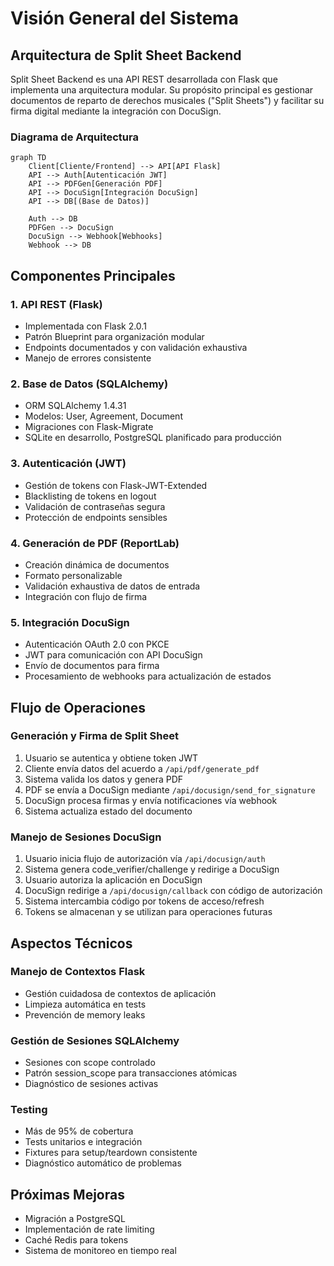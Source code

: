 # Visión General del Sistema

## Arquitectura de Split Sheet Backend

Split Sheet Backend es una API REST desarrollada con Flask que implementa una arquitectura modular. Su propósito principal es gestionar documentos de reparto de derechos musicales ("Split Sheets") y facilitar su firma digital mediante la integración con DocuSign.

### Diagrama de Arquitectura

```mermaid
graph TD
    Client[Cliente/Frontend] --> API[API Flask]
    API --> Auth[Autenticación JWT]
    API --> PDFGen[Generación PDF]
    API --> DocuSign[Integración DocuSign]
    API --> DB[(Base de Datos)]
    
    Auth --> DB
    PDFGen --> DocuSign
    DocuSign --> Webhook[Webhooks]
    Webhook --> DB
```

## Componentes Principales

### 1. API REST (Flask)
- Implementada con Flask 2.0.1
- Patrón Blueprint para organización modular
- Endpoints documentados y con validación exhaustiva
- Manejo de errores consistente

### 2. Base de Datos (SQLAlchemy)
- ORM SQLAlchemy 1.4.31
- Modelos: User, Agreement, Document
- Migraciones con Flask-Migrate
- SQLite en desarrollo, PostgreSQL planificado para producción

### 3. Autenticación (JWT)
- Gestión de tokens con Flask-JWT-Extended
- Blacklisting de tokens en logout
- Validación de contraseñas segura
- Protección de endpoints sensibles

### 4. Generación de PDF (ReportLab)
- Creación dinámica de documentos
- Formato personalizable
- Validación exhaustiva de datos de entrada
- Integración con flujo de firma

### 5. Integración DocuSign
- Autenticación OAuth 2.0 con PKCE
- JWT para comunicación con API DocuSign
- Envío de documentos para firma
- Procesamiento de webhooks para actualización de estados

## Flujo de Operaciones

### Generación y Firma de Split Sheet
1. Usuario se autentica y obtiene token JWT
2. Cliente envía datos del acuerdo a `/api/pdf/generate_pdf`
3. Sistema valida los datos y genera PDF
4. PDF se envía a DocuSign mediante `/api/docusign/send_for_signature`
5. DocuSign procesa firmas y envía notificaciones vía webhook
6. Sistema actualiza estado del documento

### Manejo de Sesiones DocuSign
1. Usuario inicia flujo de autorización vía `/api/docusign/auth`
2. Sistema genera code_verifier/challenge y redirige a DocuSign
3. Usuario autoriza la aplicación en DocuSign
4. DocuSign redirige a `/api/docusign/callback` con código de autorización
5. Sistema intercambia código por tokens de acceso/refresh
6. Tokens se almacenan y se utilizan para operaciones futuras

## Aspectos Técnicos

### Manejo de Contextos Flask
- Gestión cuidadosa de contextos de aplicación
- Limpieza automática en tests
- Prevención de memory leaks

### Gestión de Sesiones SQLAlchemy
- Sesiones con scope controlado
- Patrón session_scope para transacciones atómicas
- Diagnóstico de sesiones activas

### Testing
- Más de 95% de cobertura
- Tests unitarios e integración
- Fixtures para setup/teardown consistente
- Diagnóstico automático de problemas

## Próximas Mejoras
- Migración a PostgreSQL
- Implementación de rate limiting
- Caché Redis para tokens
- Sistema de monitoreo en tiempo real

